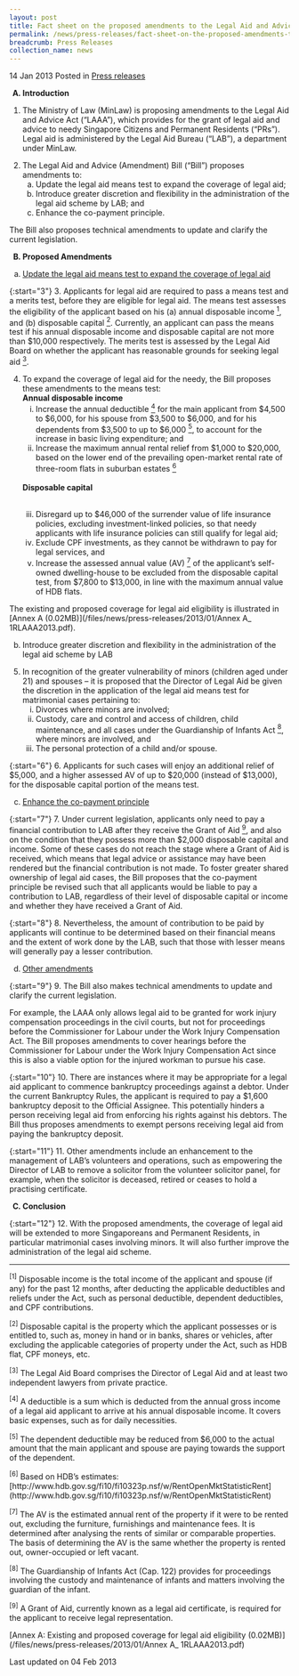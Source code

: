 ```yaml
---
layout: post
title: Fact sheet on the proposed amendments to the Legal Aid and Advice Act
permalink: /news/press-releases/fact-sheet-on-the-proposed-amendments-to-the-legal-aid-and-advic
breadcrumb: Press Releases
collection_name: news
---
```



14 Jan 2013 Posted in [Press releases](/news/press-releases)



<ol style="list-style-type: upper-alpha; font-weight: bold;">
<li> Introduction</li>
</ol>


1. The Ministry of Law (MinLaw) is proposing amendments to the Legal Aid and Advice Act (“LAAA”), which provides for the grant of legal aid and advice to needy Singapore Citizens and Permanent Residents (“PRs”).  Legal aid is administered by the Legal Aid Bureau (“LAB”), a department under MinLaw.

<ol start="2">
<li>The Legal Aid and Advice (Amendment) Bill (“Bill”) proposes amendments to:

<ol style="list-style-type: lower-alpha;">

<li>Update the legal aid means test to expand the coverage of legal aid;</li>

<li>Introduce greater discretion and flexibility in the administration of the legal aid scheme by LAB; and</li>

<li>Enhance the co-payment principle.</li>


</ol>

</li>
</ol>

The Bill also proposes technical amendments to update and clarify the current legislation.

<ol start="2" style="list-style-type: upper-alpha; font-weight: bold;">
<li>Proposed Amendments</li>
</ol>

<ol style="list-style-type: lower-alpha;">
<li><u>Update the legal aid means test to expand the coverage of legal aid</u></li>
</ol>

{:start="3"}
3. Applicants for legal aid are required to pass a means test and a merits test, before they are eligible for legal aid.  The means test assesses the eligibility of the applicant based on his (a) annual disposable income <a href="#income"><sup>1</sup></a>, and (b) disposable capital <a href="#fn2"><sup>2</sup></a>.  Currently, an applicant can pass the means test if his annual disposable income and disposable capital are not more than $10,000 respectively.  The merits test is assessed by the Legal Aid Board on whether the applicant has reasonable grounds for seeking legal aid <a href="#aid"><sup>3</sup></a>.

<ol start="4">
<li>To expand the coverage of legal aid for the needy, the Bill proposes these amendments to the means test:
<br>
<strong>Annual disposable income</strong>
<br>
<ol style="list-style-type: lower-roman;">
<li> Increase the annual deductible <a href="#deductible"><sup>4</sup></a> for the main applicant from $4,500 to $6,000, for his spouse from $3,500 to $6,000, and for his dependents from $3,500 to up to $6,000 <a href="#fn5"><sup>5</sup></a>, to account for the increase in basic living expenditure; and</li>
<li> Increase the maximum annual rental relief from $1,000 to $20,000, based on the lower end of the prevailing open-market rental rate of three-room flats in suburban estates <a href="#estates"><sup>6</sup></a></li>



</ol>

</li>  
<br>
<strong>Disposable capital</strong>
<br>
<br>
<ol start="3" style="list-style-type: lower-roman;">
<li> Disregard up to $46,000 of the surrender value of life insurance policies, excluding investment-linked policies, so that needy  applicants with life insurance policies can still qualify for legal aid;</li>
<li>Exclude CPF investments, as they cannot be withdrawn to pay for legal services, and</li>
<li> Increase the assessed annual value (AV) <a href="#AV"><sup>7</sup></a> of the applicant’s self-owned dwelling-house to be excluded from the disposable capital test, from $7,800 to $13,000, in line with the maximum annual value of HDB flats.</li>
</ol>


</ol>


The existing and proposed coverage for legal aid eligibility is illustrated in  [Annex A (0.02MB)](/files/news/press-releases/2013/01/Annex A_ 1RLAAA2013.pdf).

<ol start="2" style="list-style-type: lower-alpha;">
<li> Introduce greater discretion and flexibility in the administration of the legal aid scheme by LAB</li>
</ol>

<ol start="5">
<li>In recognition of the greater vulnerability of minors (children aged under 21) and spouses  – it is proposed that the Director of Legal Aid be given the discretion in the application of the legal aid means test for matrimonial cases pertaining to:
<ol style="list-style-type: lower-roman;">
<li>Divorces where minors are involved;</li>


<li>Custody, care and control and access of children, child maintenance, and all cases under the Guardianship of Infants Act <a href="#fn8"><sup>8</sup></a>, where minors are involved, and </li>


<li>The personal protection of a child and/or spouse.</li>
</ol>
</li>
</ol>

{:start="6"}
6. Applicants for such cases will enjoy an additional relief of $5,000, and a higher assessed AV of up to $20,000 (instead of $13,000), for the disposable capital portion of the means test.

<ol start="3" style="list-style-type: lower-alpha;">
<li><u>Enhance the co-payment principle</u></li>
</ol>

{:start="7"}
7. Under current legislation, applicants only need to pay a financial contribution to LAB after they receive the Grant of Aid <a href="#fn9"><sup>9</sup></a>, and also on the condition that they possess more than $2,000 disposable capital and income.  Some of these cases do not reach the stage where a Grant of Aid is received, which means that legal advice or assistance may have been rendered but the financial contribution is not made.  To foster greater shared ownership of legal aid cases, the Bill proposes that the co-payment principle be revised such that all applicants would be liable to pay a contribution to LAB, regardless of their level of disposable capital or income and whether they have received a Grant of Aid.

{:start="8"}
8. Nevertheless, the amount of contribution to be paid by applicants will continue to be determined based on their financial means and the extent of work done by the LAB, such that those with lesser means will generally pay a lesser contribution.  


<ol start="4" style="list-style-type: lower-alpha;">
<li><u>Other amendments</u></li>
</ol>

{:start="9"}
9. The Bill also makes technical amendments to update and clarify the current legislation.

For example, the LAAA only allows legal aid to be granted for work injury compensation proceedings in the civil courts, but not for proceedings before the Commissioner for Labour under the Work Injury Compensation Act.  The Bill proposes amendments to cover hearings before the Commissioner for Labour under the Work Injury Compensation Act since this is also a viable option for the injured workman to pursue his case.

{:start="10"}
10. There are instances where it may be appropriate for a legal aid applicant to commence bankruptcy proceedings against a debtor.  Under the current Bankruptcy Rules, the applicant is required to pay a $1,600 bankruptcy deposit to the Official Assignee.  This potentially hinders a person receiving legal aid from enforcing his rights against his debtors.  The Bill thus proposes amendments to exempt persons receiving legal aid from paying the bankruptcy deposit.

{:start="11"}
11. Other amendments include an enhancement to the management of LAB’s volunteers and operations, such as empowering the Director of LAB to remove a solicitor from the volunteer solicitor panel,  for example, when the solicitor is deceased, retired or ceases to hold a practising certificate.

<ol start="3" style="list-style-type: upper-alpha; font-weight: bold;" >
<li>Conclusion</li>
</ol>

{:start="12"}
12. With the proposed amendments, the coverage of legal aid will be extended to more Singaporeans and Permanent Residents, in particular matrimonial cases involving minors.  It will also further improve the administration of the legal aid scheme.

---

<p id="income"><sup>[1]</sup> Disposable income is the total income of the applicant and spouse (if any) for the past 12 months, after deducting the applicable deductibles and reliefs under the Act, such as personal deductible, dependent deductibles, and CPF contributions.</p>


<p id="fn2"><sup>[2]</sup> Disposable capital is the property which the applicant possesses or is entitled to, such as, money in hand or in banks, shares or vehicles, after excluding the applicable categories of property under the Act, such as HDB flat, CPF moneys, etc.</p>


<p id="aid"><sup>[3]</sup> The Legal Aid Board comprises the Director of Legal Aid and at least two independent lawyers from private practice.</p>


<p id="deductible"><sup>[4]</sup> A deductible is a sum which is deducted from the annual gross income of a legal aid applicant to arrive at his annual disposable income. It covers basic expenses, such as for daily necessities.</p>


<p id="fn5"><sup>[5]</sup> The dependent deductible may be reduced from $6,000 to the actual amount that the main applicant and spouse are paying towards the support of the dependent.</p>

<p id="estates"><sup>[6]</sup> Based on HDB’s estimates: [http://www.hdb.gov.sg/fi10/fi10323p.nsf/w/RentOpenMktStatisticRent](http://www.hdb.gov.sg/fi10/fi10323p.nsf/w/RentOpenMktStatisticRent)</p>


<p id="AV"><sup>[7]</sup> The AV is the estimated annual rent of the property if it were to be rented out, excluding the furniture, furnishings and maintenance fees. It is determined after analysing the rents of similar or comparable properties. The basis of determining the AV is the same whether the property is rented out, owner-occupied or left vacant.</p>


<p id="fn8"><sup>[8]</sup> The Guardianship of Infants Act (Cap. 122) provides for proceedings involving the custody and maintenance of infants and matters involving the guardian of the infant.</p>


<p id="fn9"><sup>[9]</sup> A Grant of Aid, currently known as a legal aid certificate, is required for the applicant to receive legal representation.</p>

[Annex A: Existing and proposed coverage for legal aid eligibility (0.02MB)](/files/news/press-releases/2013/01/Annex A_ 1RLAAA2013.pdf)

<p class="right-side-updated">Last updated on 04 Feb 2013</p>
